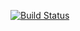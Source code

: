 [![Build Status](https://travis-ci.org/ashan/meteor-images.svg?branch=master)](https://travis-ci.org/ashan/meteor-images)
